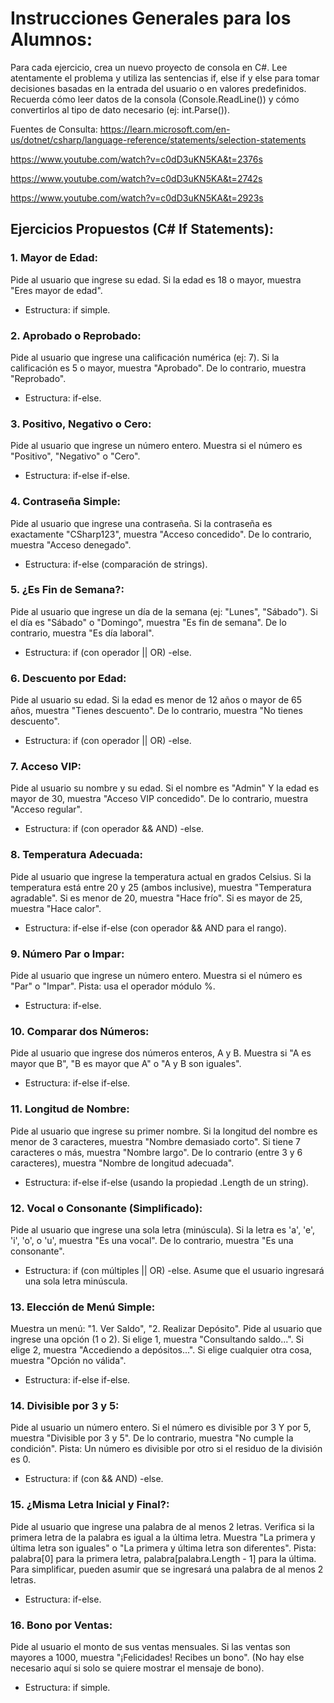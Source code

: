 # Instrucciones Generales para los Alumnos:

  Para cada ejercicio, crea un nuevo proyecto de consola en C#. Lee atentamente el problema y utiliza las sentencias if, else if y else para tomar decisiones basadas en la entrada del usuario o en valores predefinidos. Recuerda cómo leer datos de la consola (Console.ReadLine()) y cómo convertirlos al tipo de dato necesario (ej: int.Parse()).

  Fuentes de Consulta:
  https://learn.microsoft.com/en-us/dotnet/csharp/language-reference/statements/selection-statements

  https://www.youtube.com/watch?v=c0dD3uKN5KA&t=2376s

  https://www.youtube.com/watch?v=c0dD3uKN5KA&t=2742s

  https://www.youtube.com/watch?v=c0dD3uKN5KA&t=2923s
  

## Ejercicios Propuestos (C# If Statements):

### 1. Mayor de Edad:
Pide al usuario que ingrese su edad.
Si la edad es 18 o mayor, muestra "Eres mayor de edad".
  * Estructura: if simple.

### 2. Aprobado o Reprobado:
Pide al usuario que ingrese una calificación numérica (ej: 7).
Si la calificación es 5 o mayor, muestra "Aprobado". De lo contrario, muestra "Reprobado".
  * Estructura: if-else.

### 3. Positivo, Negativo o Cero:
Pide al usuario que ingrese un número entero.
Muestra si el número es "Positivo", "Negativo" o "Cero".
  * Estructura: if-else if-else.

### 4. Contraseña Simple:
Pide al usuario que ingrese una contraseña.
Si la contraseña es exactamente "CSharp123", muestra "Acceso concedido". De lo contrario, muestra "Acceso denegado".
  * Estructura: if-else (comparación de strings).

### 5. ¿Es Fin de Semana?:
Pide al usuario que ingrese un día de la semana (ej: "Lunes", "Sábado").
Si el día es "Sábado" o "Domingo", muestra "Es fin de semana". De lo contrario, muestra "Es día laboral".
  * Estructura: if (con operador || OR) -else.

### 6. Descuento por Edad:
Pide al usuario su edad.
Si la edad es menor de 12 años o mayor de 65 años, muestra "Tienes descuento". De lo contrario, muestra "No tienes descuento".
  * Estructura: if (con operador || OR) -else.

### 7. Acceso VIP:
Pide al usuario su nombre y su edad.
Si el nombre es "Admin" Y la edad es mayor de 30, muestra "Acceso VIP concedido". De lo contrario, muestra "Acceso regular".
  * Estructura: if (con operador && AND) -else.

### 8. Temperatura Adecuada:
Pide al usuario que ingrese la temperatura actual en grados Celsius.
Si la temperatura está entre 20 y 25 (ambos inclusive), muestra "Temperatura agradable". Si es menor de 20, muestra "Hace frío". Si es mayor de 25, muestra "Hace calor".
  * Estructura: if-else if-else (con operador && AND para el rango).

### 9. Número Par o Impar:
Pide al usuario que ingrese un número entero.
Muestra si el número es "Par" o "Impar".
Pista: usa el operador módulo %.
  * Estructura: if-else.

### 10. Comparar dos Números:
Pide al usuario que ingrese dos números enteros, A y B.
Muestra si "A es mayor que B", "B es mayor que A" o "A y B son iguales".
  * Estructura: if-else if-else.

### 11. Longitud de Nombre:
Pide al usuario que ingrese su primer nombre.
Si la longitud del nombre es menor de 3 caracteres, muestra "Nombre demasiado corto". Si tiene 7 caracteres o más, muestra "Nombre largo". De lo contrario (entre 3 y 6 caracteres), muestra "Nombre de longitud adecuada".
  * Estructura: if-else if-else (usando la propiedad .Length de un string).

### 12. Vocal o Consonante (Simplificado):
Pide al usuario que ingrese una sola letra (minúscula).
Si la letra es 'a', 'e', 'i', 'o', o 'u', muestra "Es una vocal". De lo contrario, muestra "Es una consonante".
  * Estructura: if (con múltiples || OR) -else. Asume que el usuario ingresará una sola letra minúscula.


### 13. Elección de Menú Simple:
Muestra un menú: "1. Ver Saldo", "2. Realizar Depósito". Pide al usuario que ingrese una opción (1 o 2).
Si elige 1, muestra "Consultando saldo...". Si elige 2, muestra "Accediendo a depósitos...". Si elige cualquier otra cosa, muestra "Opción no válida".
  * Estructura: if-else if-else.
### 14. Divisible por 3 y 5:
Pide al usuario un número entero.
Si el número es divisible por 3 Y por 5, muestra "Divisible por 3 y 5". De lo contrario, muestra "No cumple la condición".
Pista: Un número es divisible por otro si el residuo de la división es 0.
  * Estructura: if (con && AND) -else.

### 15. ¿Misma Letra Inicial y Final?:
Pide al usuario que ingrese una palabra de al menos 2 letras.
Verifica si la primera letra de la palabra es igual a la última letra. Muestra "La primera y última letra son iguales" o "La primera y última letra son diferentes".
Pista: palabra[0] para la primera letra, palabra[palabra.Length - 1] para la última. Para simplificar, pueden asumir que se ingresará una palabra de al menos 2 letras.
  * Estructura: if-else.

### 16. Bono por Ventas:
Pide al usuario el monto de sus ventas mensuales.
Si las ventas son mayores a 1000, muestra "¡Felicidades! Recibes un bono".
(No hay else necesario aquí si solo se quiere mostrar el mensaje de bono).
  * Estructura: if simple.